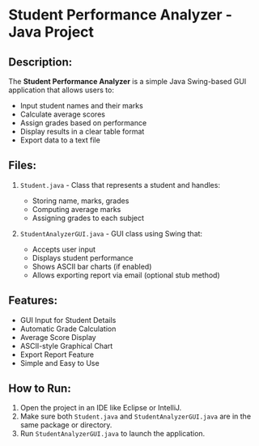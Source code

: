 Student Performance Analyzer - Java Project
===========================================

Description:
------------
The **Student Performance Analyzer** is a simple Java Swing-based GUI application that allows users to:
- Input student names and their marks
- Calculate average scores
- Assign grades based on performance
- Display results in a clear table format
- Export data to a text file

Files:
------
1. `Student.java` - Class that represents a student and handles:
   - Storing name, marks, grades
   - Computing average marks
   - Assigning grades to each subject

2. `StudentAnalyzerGUI.java` - GUI class using Swing that:
   - Accepts user input
   - Displays student performance
   - Shows ASCII bar charts (if enabled)
   - Allows exporting report via email (optional stub method)

Features:
---------
 - GUI Input for Student Details  
 - Automatic Grade Calculation  
 - Average Score Display  
 - ASCII-style Graphical Chart  
 - Export Report Feature  
 - Simple and Easy to Use  

How to Run:
-----------
1. Open the project in an IDE like Eclipse or IntelliJ.
2. Make sure both `Student.java` and `StudentAnalyzerGUI.java` are in the same package or directory.
3. Run `StudentAnalyzerGUI.java` to launch the application.
